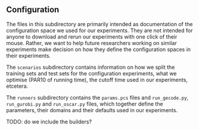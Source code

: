  ## Configuration

The files in this subdirectory are primarily intended as documentation of the configuration space we used for our experiments. They are not intended for anyone to download and rerun our experiments with one click of their mouse. Rather, we want to help future researchers working on similar experiments make decision on how they define the configuration spaces in their experiments.

The `scenarios` subdirectory contains information on how we split the training sets and test sets for the configuration experiments, what we optimise (PAR10 of running time), the cutoff time used in our experiments, etcetera.

The `runners` subdirectory contains the `params.pcs` files and `run_gecode.py`, `run_gurobi.py` and  `run_oscar.py` files, which together define the parameters, their domains and their defaults used in our experiments. 



TODO: do we include the builders?



